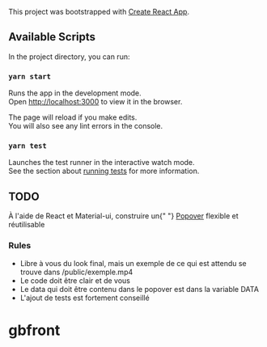 This project was bootstrapped with [Create React App](https://github.com/facebook/create-react-app).

## Available Scripts

In the project directory, you can run:

### `yarn start`

Runs the app in the development mode.<br />
Open [http://localhost:3000](http://localhost:3000) to view it in the browser.

The page will reload if you make edits.<br />
You will also see any lint errors in the console.

### `yarn test`

Launches the test runner in the interactive watch mode.<br />
See the section about [running tests](https://facebook.github.io/create-react-app/docs/running-tests) for more information.


## TODO

À l'aide de React et Material-ui, construire un{" "}
  [Popover](https://material-ui.com/components/popover/)
  flexible et réutilisable

### Rules
   *  Libre à vous du look final, mais un exemple de ce qui est attendu se trouve dans
    /public/exemple.mp4
  * Le code doit être clair et de vous
  * Le data qui doit être contenu dans le popover est dans la variable DATA
  * L'ajout de tests est fortement conseillé


# gbfront
